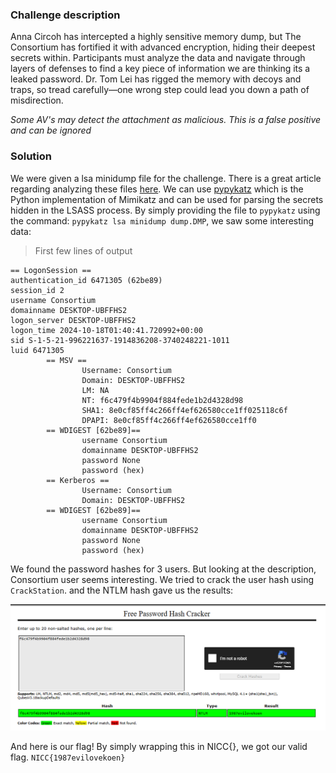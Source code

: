 ### Challenge description

Anna Circoh has intercepted a highly sensitive memory dump, but The Consortium has fortified it with advanced encryption, hiding their deepest secrets within. Participants must analyze the data and navigate through layers of defenses to find a key piece of information we are thinking its a leaked password. Dr. Tom Lei has rigged the memory with decoys and traps, so tread carefully—one wrong step could lead you down a path of misdirection.

*Some AV's may detect the attachment as malicious. This is a false positive and can be ignored*


### Solution

We were given a lsa minidump file for the challenge. There is a great article regarding analyzing these files [here](https://medium.com/@offsecdeer/dumping-lsass-remotely-from-linux-efc47391e56d). We can use [pypykatz](https://github.com/skelsec/pypykatz) which is the Python implementation of Mimikatz and can be used for parsing the secrets hidden in the LSASS process. By simply providing the file to `pypykatz` using the command: `pypykatz lsa minidump dump.DMP`, we saw some interesting data:

> First few lines of output
```
== LogonSession ==
authentication_id 6471305 (62be89)
session_id 2
username Consortium
domainname DESKTOP-UBFFHS2
logon_server DESKTOP-UBFFHS2
logon_time 2024-10-18T01:40:41.720992+00:00
sid S-1-5-21-996221637-1914836208-3740248221-1011
luid 6471305
        == MSV ==
                Username: Consortium
                Domain: DESKTOP-UBFFHS2
                LM: NA
                NT: f6c479f4b9904f884fede1b2d4328d98
                SHA1: 8e0cf85ff4c266ff4ef626580cce1ff025118c6f
                DPAPI: 8e0cf85ff4c266ff4ef626580cce1ff0
        == WDIGEST [62be89]==
                username Consortium
                domainname DESKTOP-UBFFHS2
                password None
                password (hex)
        == Kerberos ==
                Username: Consortium
                Domain: DESKTOP-UBFFHS2
        == WDIGEST [62be89]==
                username Consortium
                domainname DESKTOP-UBFFHS2
                password None
                password (hex)
```

We found the password hashes for 3 users. But looking at the description, Consortium user seems interesting. We tried to crack the user hash using `CrackStation`. and the NTLM hash gave us the results:

![crack](./crackstation.png)

And here is our flag! By simply wrapping this in NICC{}, we got our valid flag. `NICC{1987evilovekoen}`